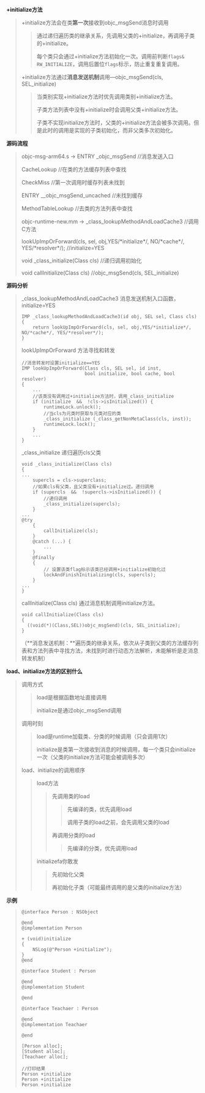 **+initialize方法**

> +initialize方法会在类**第一次**接收到objc\_msgSend消息时调用
>
> > 通过递归遍历类的继承关系，先调用父类的+initialize，再调用子类的+initialize。
> >
> > 每个类只会通过+initialize方法初始化一次。调用前判断`flags& RW_INITIALIZE`，调用后置位`flags`标示，防止重复重复调用。
>
> +initialize方法通过**消息发送机制**调用—objc\_msgSend\(cls, SEL\_initialize\)
>
> > 当类别实现+initialize方法时优先调用类别+initialize方法。
> >
> > 子类方法列表中没有+initialize时会调用父类+initialize方法。
> >
> > 子类不实现initialize方法时，父类的+initialize方法会被多次调用。但是此时的调用是实现的子类初始化，而非父类多次初始化。

**源码流程**

> objc-msg-arm64.s  -&gt;  ENTRY \_objc\_msgSend                                       //消息发送入口
>
> CacheLookup                                                                                             //在类的方法缓存列表中查找
>
> CheckMiss                                                                                                  //第一次调用时缓存列表未找到
>
> ENTRY \_\_objc\_msgSend\_uncached                                                         //未找到缓存
>
> MethodTableLookup                                                                                 //去类的方法列表中查找
>
> objc-runtime-new.mm  -&gt;  \_class\_lookupMethodAndLoadCache3      //调用C方法
>
> lookUpImpOrForward\(cls, sel, obj,YES/\*initialize\*/, NO/\*cache\*/, YES/\*resolver\*/\);   //initialize=YES
>
> void \_class\_initialize\(Class cls\)                                                              //递归调用初始化
>
> void callInitialize\(Class cls\)                                                                    //objc\_msgSend\(cls, SEL\_initialize\)

**源码分析**

> \_class\_lookupMethodAndLoadCache3   消息发送机制入口函数，initialize=YES
>
> ```
> IMP _class_lookupMethodAndLoadCache3(id obj, SEL sel, Class cls)
> {
>     return lookUpImpOrForward(cls, sel, obj,YES/*initialize*/, NO/*cache*/, YES/*resolver*/);
> }
> ```
>
> lookUpImpOrForward   方法寻找和转发
>
> ```
> //消息转发时设置initialize==YES
> IMP lookUpImpOrForward(Class cls, SEL sel, id inst, 
>                        bool initialize, bool cache, bool resolver)
> {
>     ...
>     //该类没有调用过+initialize方法时，调用_class_initialize
>     if (initialize  &&  !cls->isInitialized()) {
>         runtimeLock.unlock();
>         //当cls为元类时获取与元类对应的类
>         _class_initialize (_class_getNonMetaClass(cls, inst));
>         runtimeLock.lock();
>     }
>     ...
> }
> ```
>
> \_class\_initialize   递归遍历cls父类
>
> ```
> void _class_initialize(Class cls)
> {
> ...
>     supercls = cls->superclass;
>     //如果cls有父类，且父类没有+initialize过。递归调用
>     if (supercls  &&  !supercls->isInitialized()) {
>         //递归调用
>         _class_initialize(supercls);
>     }
> ...
> @try
>     {
>         callInitialize(cls);
>     }
>     @catch (...) {
>         ...
>     }
>     @finally
>     {
>         // 设置该类flag标示该类已经调用+initialize初始化过
>         lockAndFinishInitializing(cls, supercls);
>     }
> ...
> }
> ```
>
> callInitialize\(Class cls\) 通过消息机制调用initialize方法。
>
> ```
> void callInitialize(Class cls)
> {
>   ((void(*)(Class,SEL))objc_msgSend)(cls, SEL_initialize);
> }
> ```
>
> （**消息发送机制：**遍历类的继承关系，依次从子类到父类的方法缓存列表和方法列表中寻找方法，未找到时进行动态方法解析，未能解析是走消息转发机制）

**load、initialize方法的区别什么**

> 调用方式
>
> > load是根据函数地址直接调用
> >
> > initialize是通过objc\_msgSend调用
>
> 调用时刻
>
> > load是runtime加载类、分类的时候调用（只会调用1次）
> >
> > initialize是类第一次接收到消息的时候调用，每一个类只会initialize一次（父类的initialize方法可能会被调用多次）
>
> load、initialize的调用顺序
>
> > load方法
> >
> > > 先调用类的load
> > >
> > > > 先编译的类，优先调用load
> > > >
> > > > 调用子类的load之前，会先调用父类的load
> > >
> > > 再调用分类的load
> > >
> > > > 先编译的分类，优先调用load
> >
> > initializefa你敢发
> >
> > > 先初始化父类
> > >
> > > 再初始化子类（可能最终调用的是父类的initialize方法）

**示例**

> ```
> @interface Person : NSObject
>
> @end
> @implementation Person
>
> + (void)initialize
> {
>     NSLog(@"Person +initialize");
> }
> @end
>
> @interface Student : Person
>
> @end
> @implementation Student
>
> @end
>
> @interface Teachaer : Person
>
> @end
> @implementation Teachaer
>
> @end
>
> [Person alloc];
> [Student alloc];
> [Teachaer alloc];
>
> //打印结果
> Person +initialize
> Person +initialize
> Person +initialize
> ```



